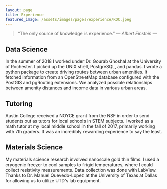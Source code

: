 ```yaml
---
layout: page
title: Experience
featured_image: /assets/images/pages/experience/ROC.jpeg
---
```


>“The only source of knowledge is experience.” <cite>― Albert Einstein ―</cite>

## Data Science

In the summer of 2018 I worked under Dr. Gourab Ghoshal at the University of Rochester.
I picked up the UNIX shell, PostgreSQL, and pandas.
I wrote a python package to create driving routes between urban amenities.
It fetched information from an OpenStreetMap database configured with the PostGIS and pgRouting extensions.
We analyzed possible relationships between amenity distances and income data in various urban areas.

## Tutoring

Austin College received a NOYCE grant from the NSF in order to send students out as tutors for local schools in STEM subjects.
I worked as a math tutor at my local middle school in the fall of 2017, primarily working with 7th graders.
It was an incredibly rewarding experience to say the least.

## Materials Science

My materials science research involved nanoscale gold thin films. I used a cryogenic freezer to cool samples to frigid temperatures, where I could collect resistivity measurements. Data collection was done with LabView. Thanks to Dr. Manuel Quevedo-Lopez at the University of Texas at Dallas for allowing us to utilize UTD's lab equipment.

